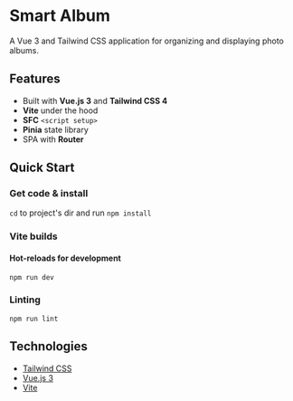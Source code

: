 # Smart Album

A Vue 3 and Tailwind CSS application for organizing and displaying photo albums.

## Features

* Built with **Vue.js 3** and **Tailwind CSS 4**
* **Vite** under the hood
* **SFC** `<script setup>`
* **Pinia** state library
* SPA with **Router**

## Quick Start

### Get code & install

`cd` to project's dir and run `npm install`

### Vite builds

#### Hot-reloads for development

```
npm run dev
```

### Linting

```
npm run lint
```

## Technologies

- [Tailwind CSS](https://tailwindcss.com/)
- [Vue.js 3](https://v3.vuejs.org/)
- [Vite](https://vitejs.dev)
